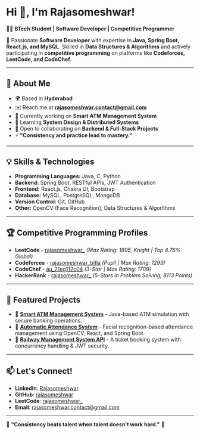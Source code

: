 
# Hi 👋, I'm Rajasomeshwar!  
👨‍💻 **BTech Student | Software Developer | Competitive Programmer**  

🚀 Passionate **Software Developer** with expertise in **Java, Spring Boot, React.js, and MySQL**. Skilled in **Data Structures & Algorithms** and actively participating in **competitive programming** on platforms like **Codeforces, LeetCode, and CodeChef**.  

---
## 🌱 About Me  
- 🌍 Based in **Hyderabad**  
- ✉️ Reach me at **rajasomeshwar.contact@gmail.com**  
- 🚀 Currently working on **Smart ATM Management System**  
- 🧠 Learning **System Design & Distributed Systems**  
- 🤝 Open to collaborating on **Backend & Full-Stack Projects**  
- ⚡ **"Consistency and practice lead to mastery."**  

---
## 💡 Skills & Technologies  
- **Programming Languages:** Java, C, Python  
- **Backend:** Spring Boot, RESTful APIs, JWT Authentication  
- **Frontend:** React.js, Chakra UI, Bootstrap  
- **Database:** MySQL, PostgreSQL, MongoDB  
- **Version Control:** Git, GitHub  
- **Other:** OpenCV (Face Recognition), Data Structures & Algorithms  

---
## 🏆 Competitive Programming Profiles  
- **LeetCode** - [rajasomeshwar_](https://leetcode.com/rajasomeshwar_/)
  _(Max Rating: 1895, Knight | Top 4.76% Global)_  
- **Codeforces** - [rajasomeshwar_bitla](https://codeforces.com/profile/rajasomeshwar_bitla)
  _(Pupil | Max Rating: 1293)_  
- **CodeChef** - [au_21eg112c04](https://www.codechef.com/users/au_21eg112c04)
  _(3-Star | Max Rating: 1709)_  
- **HackerRank** - [rajasomeshwar_](https://www.hackerrank.com/profile/rajasomeshwar_)
  _(5-Stars in Problem Solving, 8113 Points)_  

---
## 📌 Featured Projects  
- 🔹 **[Smart ATM Management System](https://github.com/rajasomeshwar/Smart-ATM-Management-System)** - Java-based ATM simulation with secure banking operations.  
- 🔹 **[Automatic Attendance System](https://github.com/rajasomeshwar/Automatic-Attendence-System)** - Facial recognition-based attendance management using OpenCV, React, and Spring Boot.  
- 🔹 **[Railway Management System API](https://github.com/rajasomeshwar/RailWayApplication)** - A ticket booking system with concurrency handling & JWT security.  

---
## 📫 Let's Connect!  
- **LinkedIn**: [Rajasomeshwar](https://www.linkedin.com/in/rajasomeshwar/)  
- **GitHub**: [rajasomeshwar](https://github.com/rajasomeshwar)  
- **LeetCode**: [rajasomeshwar_](https://leetcode.com/rajasomeshwar_/)  
- **Email**: rajasomeshwar.contact@gmail.com  

---
🌟 **"Consistency beats talent when talent doesn't work hard."** 🚀  

